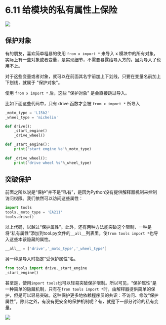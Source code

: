 # 6.11 给模块的私有属性上保险

![](http://image.iswbm.com/20200804124133.png)

## 保护对象

有的朋友，喜欢简单粗暴的使用 `from x import *` 来导入 x 模块中的所有对象，实际上有一些对象或者变量，是实现细节，不需要暴露给导入方的，因为导入了也用不上。

对于这些变量或者对象，就可以在前面其名字前加上下划线，只要在变量名前加上下划线，就属于 "保护对象"。

使用 `from x import *` 后，这些 "保护对象" 是会直接跳过导入。

比如下面这些代码中，只有 drive 函数才会被  `from x import *`  所导入

```python
_moto_type = 'L15b2'
_wheel_type = 'michelin'

def drive():
    _start_engine()
    _drive_wheel()

def _start_engine():
    print('start engine %s'%_moto_type)
    
def _drive_wheel():
    print('drive wheel %s'%_wheel_type)
```

## 突破保护

前面之所以说是“保护”并不是“私有”，是因为Python没有提供解释器机制来控制访问权限。我们依然可以访问这些属性：

```python
import tools
tools._moto_type = 'EA211'
tools.drive()
```

以上代码，以越过“保护属性”。此外，还有两种方法能突破这个限制，一种是将“私有属性”添加到tool.py文件的`__all__`列表里，使`from tools import *`也导入这些本该隐藏的属性。

```python
__all__ = ['drive','_moto_type','_wheel_type']
```

另一种是导入时指定“受保护属性”名。

```python
from tools import drive,_start_engine
_start_engine()
```

甚至是，使用`import tools`也可以轻易突破保护限制。所以可见，“保护属性”是一种简单的隐藏机制，只有在`from tools import *`时，由解释器提供简单的保护，但是可以轻易突破。这种保护更多地依赖程序员的共识：不访问、修改“保护属性”。除此之外，有没有更安全的保护机制呢？有，就是下一部分讨论的私有变量。



![](http://image.iswbm.com/20200607174235.png)